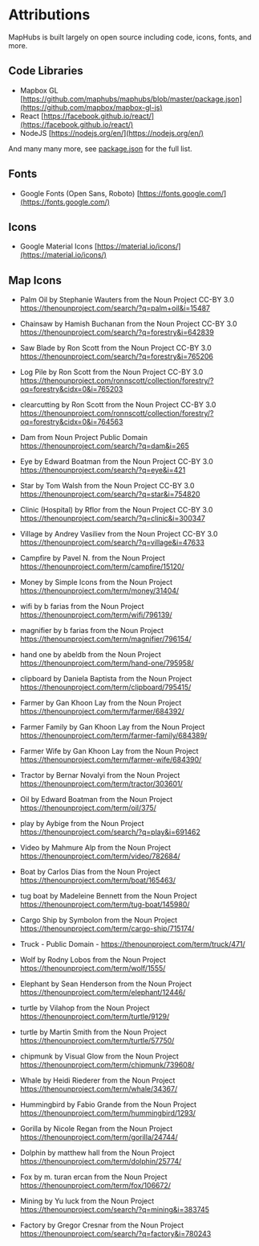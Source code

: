 # Attributions

MapHubs is built largely on open source including code, icons, fonts, and more.

## Code Libraries

* Mapbox GL [https://github.com/maphubs/maphubs/blob/master/package.json](https://github.com/mapbox/mapbox-gl-js)
* React [https://facebook.github.io/react/](https://facebook.github.io/react/)
* NodeJS [https://nodejs.org/en/](https://nodejs.org/en/)

And many many more, see [package.json](https://github.com/maphubs/maphubs/blob/master/package.json) for the full list.

## Fonts

* Google Fonts (Open Sans, Roboto) [https://fonts.google.com/](https://fonts.google.com/)

## Icons

* Google Material Icons [https://material.io/icons/](https://material.io/icons/)

## Map Icons

* Palm Oil by Stephanie Wauters from the Noun Project CC-BY 3.0 https://thenounproject.com/search/?q=palm+oil&i=15487
* Chainsaw by Hamish Buchanan from the Noun Project CC-BY 3.0 https://thenounproject.com/search/?q=forestry&i=642839
* Saw Blade by Ron Scott from the Noun Project CC-BY 3.0 https://thenounproject.com/search/?q=forestry&i=765206
* Log Pile by Ron Scott from the Noun Project CC-BY 3.0 https://thenounproject.com/ronnscott/collection/forestry/?oq=forestry&cidx=0&i=765203
* clearcutting by Ron Scott from the Noun Project CC-BY 3.0 https://thenounproject.com/ronnscott/collection/forestry/?oq=forestry&cidx=0&i=764563
* Dam from Noun Project Public Domain https://thenounproject.com/search/?q=dam&i=265
* Eye by Edward Boatman from the Noun Project CC-BY 3.0  https://thenounproject.com/search/?q=eye&i=421
* Star by Tom Walsh from the Noun Project CC-BY 3.0 https://thenounproject.com/search/?q=star&i=754820
* Clinic (Hospital) by Rflor from the Noun Project CC-BY 3.0 https://thenounproject.com/search/?q=clinic&i=300347
* Village by Andrey Vasiliev from the Noun Project CC-BY 3.0 https://thenounproject.com/search/?q=village&i=47633

* Campfire by Pavel N. from the Noun Project https://thenounproject.com/term/campfire/15120/
* Money by Simple Icons from the Noun Project https://thenounproject.com/term/money/31404/

* wifi by b farias from the Noun Project https://thenounproject.com/term/wifi/796139/

* magnifier by b farias from the Noun Project https://thenounproject.com/term/magnifier/796154/

* hand one by abeldb from the Noun Project https://thenounproject.com/term/hand-one/795958/

* clipboard by Daniela Baptista from the Noun Project https://thenounproject.com/term/clipboard/795415/

* Farmer by Gan Khoon Lay from the Noun Project https://thenounproject.com/term/farmer/684392/

* Farmer Family by Gan Khoon Lay from the Noun Project https://thenounproject.com/term/farmer-family/684389/

* Farmer Wife by Gan Khoon Lay from the Noun Project https://thenounproject.com/term/farmer-wife/684390/

* Tractor by Bernar  Novalyi from the Noun Project https://thenounproject.com/term/tractor/303601/

* Oil by Edward Boatman from the Noun Project https://thenounproject.com/term/oil/375/

* play by Aybige from the Noun Project https://thenounproject.com/search/?q=play&i=691462

* Video by Mahmure Alp from the Noun Project https://thenounproject.com/term/video/782684/

* Boat by Carlos Dias from the Noun Project https://thenounproject.com/term/boat/165463/

* tug boat by Madeleine Bennett from the Noun Project https://thenounproject.com/term/tug-boat/145980/

* Cargo Ship by Symbolon from the Noun Project https://thenounproject.com/term/cargo-ship/715174/

* Truck - Public Domain - https://thenounproject.com/term/truck/471/

* Wolf by Rodny Lobos from the Noun Project https://thenounproject.com/term/wolf/1555/

* Elephant by Sean Henderson from the Noun Project https://thenounproject.com/term/elephant/12446/

* turtle by Vilahop from the Noun Project https://thenounproject.com/term/turtle/9129/

* turtle by Martin Smith from the Noun Project https://thenounproject.com/term/turtle/57750/

* chipmunk by Visual Glow from the Noun Project https://thenounproject.com/term/chipmunk/739608/

* Whale by Heidi Riederer from the Noun Project https://thenounproject.com/term/whale/34367/

* Hummingbird by Fabio Grande from the Noun Project https://thenounproject.com/term/hummingbird/1293/

* Gorilla by Nicole Regan from the Noun Project https://thenounproject.com/term/gorilla/24744/

* Dolphin by matthew hall from the Noun Project https://thenounproject.com/term/dolphin/25774/

* Fox by m. turan ercan from the Noun Project https://thenounproject.com/term/fox/106672/

* Mining by Yu luck from the Noun Project https://thenounproject.com/search/?q=mining&i=383745

* Factory by Gregor Cresnar from the Noun Project https://thenounproject.com/search/?q=factory&i=780243